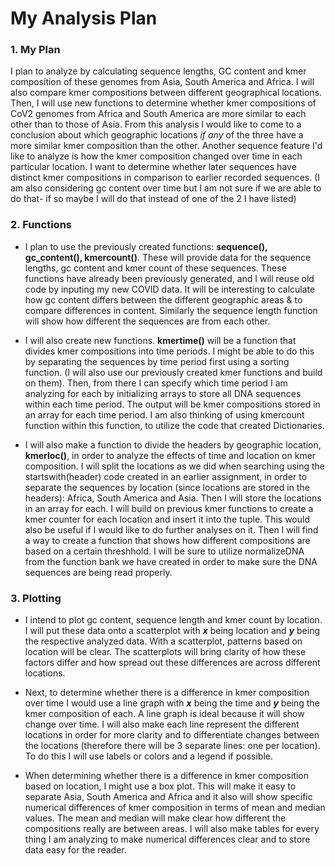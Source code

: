 # My Analysis Plan

### 1. My Plan
I plan to analyze by calculating sequence lengths, GC content and kmer composition of these genomes from Asia, South America and Africa. I will also compare kmer compositions between different geographical locations. Then, I will use new functions to determine whether kmer compositions of CoV2 genomes from Africa and South America are more similar to each other than to those of Asia. From this analysis I would like to come to a conclusion about which geographic locations *if any* of the three have a more similar kmer composition than the other. Another sequence feature I'd like to analyze is how the kmer composition changed over time in each particular location. I want to determine whether later sequences have distinct kmer compositions in comparison to earlier recorded sequences. (I am also considering gc content over time but I am not sure if we are able to do that- if so maybe I will do that instead of one of the 2 I have listed)

### 2. Functions
- I plan to use the previously created functions: **sequence(), gc_content(), kmercount()**. These will provide data for the sequence lengths, gc content and kmer count of these sequences. These functions have already been previously generated, and I will reuse old code by inputing my new COVID data. It will be interesting to calculate how gc content differs between the different geographic areas & to compare differences in content. Similarly the sequence length function will show how different the sequences are from each other.  

- I will also create new functions. **kmertime()** will be a function that divides kmer compositions into time periods. I might be able to do this by separating the sequences by time period first using a sorting function. (I will also use our previously created kmer functions and build on them). Then, from there I can specify which time period I am analyzing for each by initializing arrays to store all DNA sequences within each time period. The output will be kmer compositions stored in an array for each time period. I am also thinking of using kmercount function within this function, to utilize the code that created Dictionaries. 

- I will also make a function to divide the headers by geographic location, **kmerloc()**, in order to analyze the effects of time and location on kmer composition. I will split the locations as we did when searching using the startswith(header) code created in an earlier assignment, in order to separate the sequences by location (since locations are stored in the headers): Africa, South America and Asia. Then I will store the locations in an array for each. I will build on previous kmer functions to create a kmer counter for each location and insert it into the tuple. This would also be useful if I would like to do further analyses on it. Then I will find a way to create a function that shows how different compositions are based on a certain threshhold. I will be sure to utilize normalizeDNA from the function bank we have created in order to make sure the DNA sequences are being read properly.

### 3. Plotting
- I intend to plot gc content, sequence length and kmer count by location. I will put these data onto a scatterplot with ***x*** being location and ***y*** being the respective analyzed data. With a scatterplot, patterns based on location will be clear. The scatterplots will bring clarity of how these factors differ and how spread out these differences are across different locations. 

- Next, to determine whether there is a difference in kmer composition over time I would use a line graph with ***x*** being the time and ***y*** being the kmer composition of each. A line graph is ideal because it will show change over time. I will also make each line represent the different locations in order for more clarity and to differentiate changes between the locations (therefore there will be 3 separate lines: one per location). To do this I will use labels or colors and a legend if possible.

- When determining whether there is a difference in kmer composition based on location, I might use a box plot. This will make it  easy to separate Asia, South America and Africa and it also will show specific numerical differences of kmer composition in terms of mean and median values. The mean and median will make clear how different the compositions really are between areas. I will also make tables for every thing I am analyzing to make numerical differences clear and to store data easy for the reader.